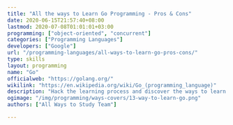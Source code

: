 ```yaml
---
title: "All the ways to Learn Go Programming - Pros & Cons"
date: 2020-06-15T21:57:40+08:00
lastmod: 2020-07-08T01:01:01+03:00
programming: ["object-oriented", "concurrent"]
categories: ["Programming Languages"]
developers: ["Google"]
url: "/programming-languages/all-ways-to-learn-go-pros-cons/"
type: skills
layout: programming
name: "Go"
officialweb: "https://golang.org/"
wikilink: "https://en.wikipedia.org/wiki/Go_(programming_language)"
description: "Hack the learning process and discover the ways to learn Go programming easier with their pros and cons suggested for any level from beginner to professional."
ogimage: "/img/programming/ways-covers/13-way-to-learn-go.png"
authors: ["All Ways to Study Team"]

---
```


